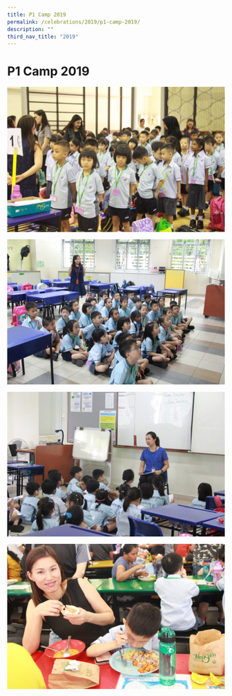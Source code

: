 ```yaml
---
title: P1 Camp 2019
permalink: /celebrations/2019/p1-camp-2019/
description: ""
third_nav_title: "2019"
---
```

# P1 Camp 2019

![P1 Camp 2019](/images/Celebrations/2019/P1%20Camp%202019/p1c1.jpg)

![P1 Camp 2019](/images/Celebrations/2019/P1%20Camp%202019/p1c2.jpg)

![P1 Camp 2019](/images/Celebrations/2019/P1%20Camp%202019/p1c3.jpg)

![P1 Camp 2019](/images/Celebrations/2019/P1%20Camp%202019/p1c4.jpg)